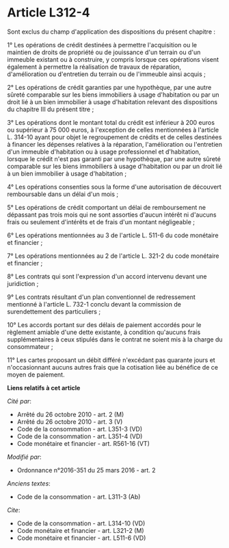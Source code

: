 # Article L312-4

Sont exclus du champ d'application des dispositions du présent chapitre : 

1° Les opérations de crédit destinées à permettre l'acquisition ou le maintien de droits de propriété ou de jouissance d'un
terrain ou d'un immeuble existant ou à construire, y compris lorsque ces opérations visent également à permettre la
réalisation de travaux de réparation, d'amélioration ou d'entretien du terrain ou de l'immeuble ainsi acquis ; 

2° Les opérations de crédit garanties par une hypothèque, par une autre sûreté comparable sur les biens immobiliers à usage
d'habitation ou par un droit lié à un bien immobilier à usage d'habitation relevant des dispositions du chapitre III du
présent titre ; 

3° Les opérations dont le montant total du crédit est inférieur à 200 euros ou supérieur à 75 000 euros, à l'exception de
celles mentionnées à l'article L. 314-10 ayant pour objet le regroupement de crédits et de celles destinées à financer les
dépenses relatives à la réparation, l'amélioration ou l'entretien d'un immeuble d'habitation ou à usage professionnel et
d'habitation, lorsque le crédit n'est pas garanti par une hypothèque, par une autre sûreté comparable sur les biens
immobiliers à usage d'habitation ou par un droit lié à un bien immobilier à usage d'habitation ; 

4° Les opérations consenties sous la forme d'une autorisation de découvert remboursable dans un délai d'un mois ; 

5° Les opérations de crédit comportant un délai de remboursement ne dépassant pas trois mois qui ne sont assorties d'aucun
intérêt ni d'aucuns frais ou seulement d'intérêts et de frais d'un montant négligeable ; 

6° Les opérations mentionnées au 3 de l'article L. 511-6 du code monétaire et financier ; 

7° Les opérations mentionnées au 2 de l'article L. 321-2 du code monétaire et financier ; 

8° Les contrats qui sont l'expression d'un accord intervenu devant une juridiction ; 

9° Les contrats résultant d'un plan conventionnel de redressement mentionné à l'article L. 732-1 conclu devant la commission
de surendettement des particuliers ; 

10° Les accords portant sur des délais de paiement accordés pour le règlement amiable d'une dette existante, à condition
qu'aucuns frais supplémentaires à ceux stipulés dans le contrat ne soient mis à la charge du consommateur ; 

11° Les cartes proposant un débit différé n'excédant pas quarante jours et n'occasionnant aucuns autres frais que la
cotisation liée au bénéfice de ce moyen de paiement.

**Liens relatifs à cet article**

_Cité par_:

  - Arrêté du 26 octobre 2010 - art. 2 (M)
  - Arrêté du 26 octobre 2010 - art. 3 (V)
  - Code de la consommation - art. L351-3 (VD)
  - Code de la consommation - art. L351-4 (VD)
  - Code monétaire et financier - art. R561-16 (VT)

_Modifié par_:

  - Ordonnance n°2016-351 du 25 mars 2016 - art. 2

_Anciens textes_:

  - Code de la consommation - art. L311-3 (Ab)

_Cite_:

  - Code de la consommation - art. L314-10 (VD)
  - Code monétaire et financier - art. L321-2 (M)
  - Code monétaire et financier - art. L511-6 (VD)

